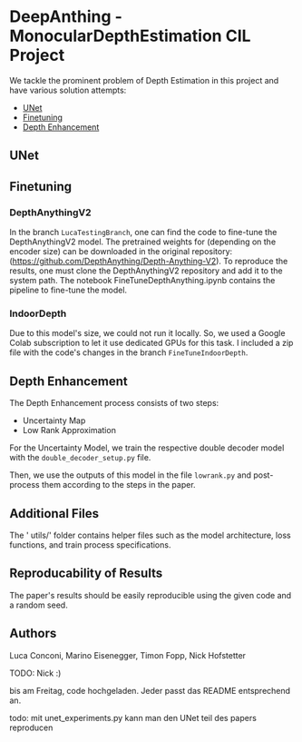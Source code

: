# DeepAnthing - MonocularDepthEstimation CIL Project

We tackle the prominent problem of Depth Estimation in this project and have various solution attempts:
- [UNet](#unet)
- [Finetuning](#finetuning)
- [Depth Enhancement](#depth-enhancement)

## UNet



## Finetuning
### DepthAnythingV2
In the branch ```LucaTestingBranch```, one can find the code to fine-tune the DepthAnythingV2 model. The pretrained weights for (depending on the encoder size) can be downloaded in the original repository: (https://github.com/DepthAnything/Depth-Anything-V2). To reproduce the results, one must clone the DepthAnythingV2 repository and add it to the system path. The notebook FineTuneDepthAnything.ipynb contains the pipeline to fine-tune the model.

### IndoorDepth
Due to this model's size, we could not run it locally. So, we used a Google Colab subscription to let it use dedicated GPUs for this task. I included a zip file with the code's changes in the branch ```FineTuneIndoorDepth```.

## Depth Enhancement
The Depth Enhancement process consists of two steps:
- Uncertainty Map
- Low Rank Approximation

For the Uncertainty Model, we train the respective double decoder model with the `double_decoder_setup.py` file.

Then, we use the outputs of this model in the file `lowrank.py` and post-process them according to the steps in the paper.

## Additional Files
The ' utils/' folder contains helper files such as the model architecture, loss functions, and train process specifications.

## Reproducability of Results
The paper's results should be easily reproducible using the given code and a random seed.

## Authors
Luca Conconi, Marino Eisenegger, Timon Fopp, Nick Hofstetter


TODO: Nick :) 

bis am Freitag, code hochgeladen. Jeder passt das README entsprechend an.

todo: mit unet_experiments.py kann man den UNet teil des papers reproducen
